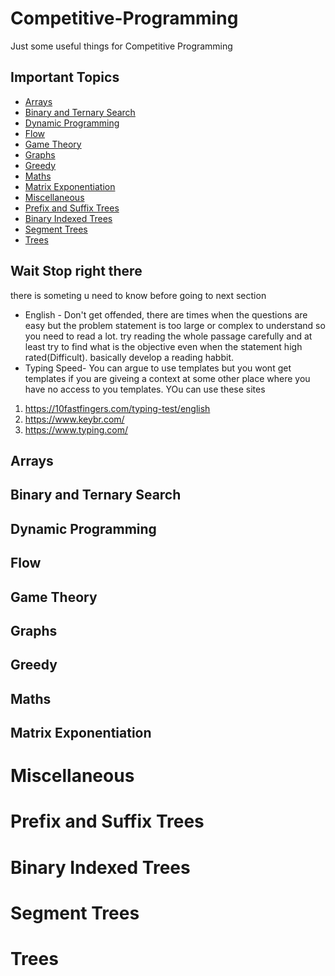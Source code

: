 # Competitive-Programming
Just some useful things for Competitive Programming

## Important Topics
* [Arrays](Competitive-Programming/README.md#Arrays)
* [Binary and Ternary Search](https://github.com/ayushkr1999/Competitive-Programming/edit/master/README.md#BinaryandTernarySearch)
* [Dynamic Programming](ayushkr1999/README.md#DynamicProgramming)
* [Flow](src/README.md#Flow)
* [Game Theory](src/README.md#GameTheory)
* [Graphs](src/README.md#Graphs)
* [Greedy](src/README.md#Greedy)
* [Maths](src/README.md#Maths)
* [Matrix Exponentiation](src/README.md#MatrixExponentiation)
* [Miscellaneous](src/README.md#Miscellaneous)
* [Prefix and Suffix Trees](src/README.md#PrefixandSuffixTrees)
* [Binary Indexed Trees](src/README.md#BinaryIndexedTrees)
* [Segment Trees](src/README.md#SegmentTrees)
* [Trees](src/README.md#Trees)

## Wait Stop right there
there is someting u need to know before going to next section
* English - Don't get offended, there are times when the questions are easy but the problem statement is too large or complex to understand so you need to read a lot. try reading the whole passage carefully and at least try to find what is the objective even when the statement high rated(Difficult). basically develop a reading habbit.
* Typing Speed- You can argue to use templates but you wont get templates if you are giveing a context at some other place where you have no access to you templates. YOu can use these sites
1. https://10fastfingers.com/typing-test/english
2. https://www.keybr.com/
3. https://www.typing.com/



## Arrays



## Binary and Ternary Search


## Dynamic Programming

## Flow

## Game Theory

## Graphs

## Greedy

## Maths

## Matrix Exponentiation

# Miscellaneous

# Prefix and Suffix Trees

# Binary Indexed Trees

# Segment Trees

# Trees
